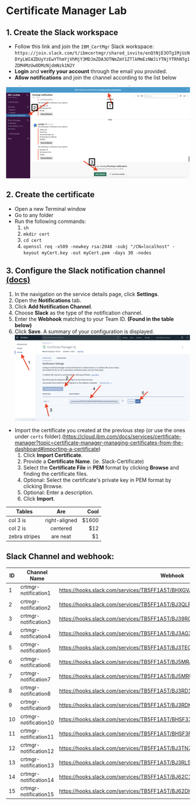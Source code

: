 # Certificate Manager Lab
## 1. Create the Slack workspace
    
  - Follow this link and join the `IBM_CertMgr` Slack workspace: ``` https://join.slack.com/t/ibmcertmgr/shared_invite/enQtNjE3OTg1MjUzNDYyLWI4ZDUyYzEwYThmYjVhMjY3MDJmZDA3OTNmZmY1ZTlkMmEzNWJiYTNjYTRhNTg1ZDM4MzUwODMzNjdmNzk1N2Y ```
  - **Login** and **verify your account** through the email you provided.
  - **Allow notifications** and join the channel according to the list below
   
  ![join-slack](join-slack.png)

## 2. Create the certificate
  - Open a new Terminal window
  - Go to any folder
  - Run the following commands:
      1. ``` sh ```
      2. ``` mkdir cert ```
      3. ``` cd cert ```
      4. ``` openssl req -x509 -newkey rsa:2048 -subj "/CN=localhost" -keyout myCert.key -out myCert.pem -days 30 -nodes ```

## 3. Configure the Slack notification channel [(docs)](https://cloud.ibm.com/docs/services/certificate-manager?topic=certificate-manager-configuring-notifications#adding-channel)
  1. In the navigation on the service details page, click **Settings**.
  2. Open the **Notifications** tab.
  3. Click **Add Notification Channel**.
  4. Choose **Slack**  as the type of the notification channel.
  5. Enter the **Webhook** matching to your Team ID. **(Found in the table below)**
  6. Click **Save**. A summary of your configuration is displayed.
    ![add-channel](add-channel.png)
  - Import the certificate you created at the previous step (or use the ones under `certs` folder).(https://cloud.ibm.com/docs/services/certificate-manager?topic=certificate-manager-managing-certificates-from-the-dashboard#importing-a-certificate)
    1. Click **Import Certificate**.
    2. Provide a **Certificate Name**. (ie. Slack-Certificate)
    3. Select the **Certificate File** in **PEM** format by clicking **Browse** and finding the certificate files.
    4. Optional: Select the certificate's private key in PEM format by clicking Browse.
    5. Optional: Enter a description.
    6. Click **Import**.

| Tables        | Are           | Cool  |
| ------------- |:-------------:| -----:|
| col 3 is      | right-aligned | $1600 |
| col 2 is      | centered      |   $12 |
| zebra stripes | are neat      |    $1 |




## Slack Channel and webhook:
| ID  | Channel Name            | Webhook   
---|-----------------------|---------
| 1 | crtmgr-notification1  | https://hooks.slack.com/services/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 |
| 2 | crtmgr-notification2  | https://hooks.slack.com/services/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 |
| 3 | crtmgr-notification3  | https://hooks.slack.com/services/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 |
| 4 | crtmgr-notification4  | https://hooks.slack.com/services/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 |
| 5 | crtmgr-notification5  | https://hooks.slack.com/services/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 |
| 6 | crtmgr-notification6  | https://hooks.slack.com/services/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 |
| 7 | crtmgr-notification7  | https://hooks.slack.com/services/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 |
| 8 | crtmgr-notification8  | https://hooks.slack.com/services/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 |
| 9 | crtmgr-notification9  | https://hooks.slack.com/services/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 |
| 10 | crtmgr-notification10 | https://hooks.slack.com/services/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 |
| 11 | crtmgr-notification11 | https://hooks.slack.com/services/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 |
| 12 | crtmgr-notification12 | https://hooks.slack.com/services/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 |
| 13 | crtmgr-notification13 | https://hooks.slack.com/services/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 |
| 14 | crtmgr-notification14 | https://hooks.slack.com/services/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 |
| 15 | crtmgr-notification15 | https://hooks.slack.com/services/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 |

